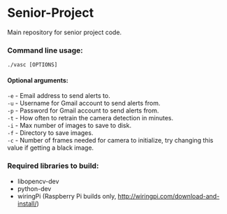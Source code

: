Senior-Project
==============

Main repository for senior project code.

### Command line usage:
`./vasc [OPTIONS]`  
#### Optional arguments:
`-e` - Email address to send alerts to.  
`-u` - Username for Gmail account to send alerts from.  
`-p` - Password for Gmail account to send alerts from.  
`-t` - How often to retrain the camera detection in minutes.  
`-i` - Max number of images to save to disk.  
`-f` - Directory to save images.  
`-c` - Number of frames needed for camera to initialize, try changing this value if getting a black image.

### Required libraries to build:  
* libopencv-dev  
* python-dev
* wiringPi (Raspberry Pi builds only, http://wiringpi.com/download-and-install/)
